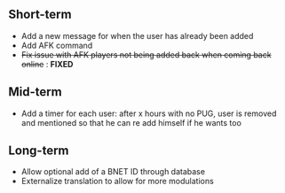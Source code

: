 ## Short-term
- Add a new message for when the user has already been added
- Add AFK command
- ~~Fix issue with AFK players not being added back when coming back online~~ : **FIXED**

## Mid-term
- Add a timer for each user: after x hours with no PUG, user is removed and mentioned so that he can re add himself if he wants too

## Long-term
- Allow optional add of a BNET ID through database
- Externalize translation to allow for more modulations